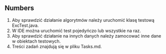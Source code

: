 ## **Numbers**

1. Aby sprawdzić działanie algorytmów należy uruchomić klasę testową ExcTest.java.
2. W IDE można uruchomić test pojedyńczo lub wszystkie na raz.
3. Aby sprawdzić działanie na innych danych należy zamocować inne dane w obiektach testowych.
4. Treści zadań znajdują się w pliku Tasks.md.

